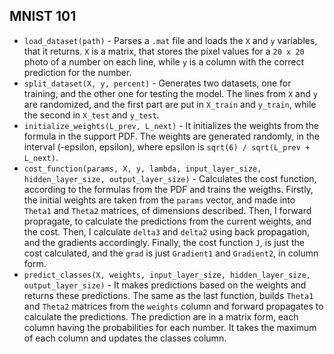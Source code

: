 ## MNIST 101
- `load_dataset(path)` - Parses a `.mat` file and loads the `X` and `y` variables, that
    it returns. `X` is a matrix, that stores the pixel values for a `20 x 20` photo of a
    number on each line, while `y` is a column with the correct prediction for the number.
- `split_dataset(X, y, percent)` - Generates two datasets, one for training, and the other
    one for testing the model. The lines from `X` and `y` are randomized, and the first
    part are put in `X_train` and `y_train`, while the second in `X_test` and `y_test`.
- `initialize_weights(L_prev, L_next)` - It initializes the weights from the formula in
    the support PDF. The weights are generated randomly, in the interval (-epsilon, epsilon),
    where epsilon is `sqrt(6) / sqrt(L_prev + L_next)`.
- `cost_function(params, X, y, lambda, input_layer_size, hidden_layer_size, output_layer_size)` -
    Calculates the cost function, according to the formulas from the PDF and trains the weigths.
    Firstly, the initial weights are taken from the `params` vector, and made into `Theta1`
    and `Theta2` matrices, of dimensions described. Then, I forward propragate, to calculate
    the predictions from the current weights, and the cost. Then, I calculate `delta3` and
    `delta2` using back propagation, and the gradients accordingly. Finally, the cost function
    `J`, is just the cost calculated, and the `grad` is just `Gradient1` and `Gradient2`, in
    column form.
- `predict_classes(X, weights, input_layer_size, hidden_layer_size, output_layer_size)` - It
    makes predictions based on the weights and returns these predictions. The same as the last
    function, builds `Theta1` and `Theta2` matrices from the `weights` column and forward
    propagates to calculate the predictions. The prediction are in a matrix form, each column
    having the probabilities for each number. It takes the maximum of each column and updates
    the classes column.